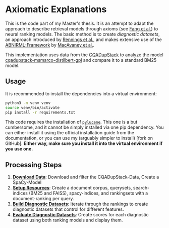 # Axiomatic Explanations

This is the code part of my Master's thesis. It is an attempt to adapt the approach to describe retrieval models through axioms (see [Fang et al.](https://dl.acm.org/doi/pdf/10.1145/1008992.1009004)) to neural ranking models. The basic method is to create *diagnostic datasets*, an approach introduced by [Rennings et al.](https://link.springer.com/content/pdf/10.1007/978-3-030-15712-8_32.pdf), and makes extensive use of the [ABNIRML-Framework](https://github.com/allenai/abnirml) by [MacAvaney et al.](https://doi.org/10.1162/tacl_a_00457).

This implementation uses data from the [CQADupStack](http://nlp.cis.unimelb.edu.au/resources/cqadupstack/) to analyze the model [cqadupstack-msmarco-distilbert-gpl](https://huggingface.co/GPL/cqadupstack-msmarco-distilbert-gpl) and compare it to a standard BM25 model.

## Usage

It is recommended to install the dependencies into a virtual environment:
```bash
python3 -m venv venv
source venv/bin/activate
pip install -r requirements.txt
```

This code requires the installation of [`pylucene`](https://lucene.apache.org/pylucene/). This one is a but cumbersome, and it cannot be simply installed via one pip dependency. You can either install it using the official installation guide from the documentation, or you can use my (arguably simpler to install) [fork on GitHub]. **Either way, make sure you install it into the virtual environment if you use one.**

## Processing Steps

1. [**Download Data**](./1_download_data.ipynb): Download and filter the CQADupStack-Data, Create a SpaCy-Model
2. [**Setup Resources**](./2_setup_resources.ipynb): Create a document corpus, querysets, search-indices (BM25 and FAISS), spacy-indices, and rankingsets with a document-ranking per query.
3. [**Build Diagnostic Datasets**](./3_build_diagnostic_datasets.ipynb): Iterate through the rankings to create diagnostic datasets that control for different features.
4. [**Evaluate Diagnostic Datasets**](./4_evaluate_diagnostic_datasets.ipynb): Create scores for each diagnostic dataset using both ranking models and display them.
